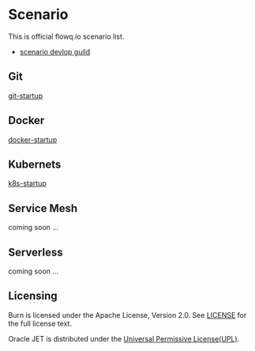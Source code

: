 # Scenario

This is official flowq.io scenario list. 

 *  [scenario devlop guild](https://github.com/flowqio/scenario/guide.md?raw=true)


## Git
   
   [git-startup](https://github.com/flowqio/scenario/git-startup)
   

## Docker
   
   [docker-startup](https://github.com/flowqio/scenario/git-startup)

## Kubernets

   [k8s-startup](https://github.com/flowqio/scenario/git-startup)

	

##  Service Mesh

   coming soon ...


##  Serverless

   coming soon ...



## Licensing
Burn is licensed under the Apache License, Version 2.0. See [LICENSE](https://github.com/flowqio/scenario/blob/master/LICENSE) for the full license text.

Oracle JET is distributed under the [Universal Permissive License(UPL)](https://opensource.org/licenses/UPL).
